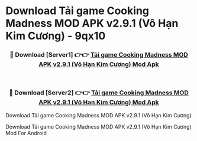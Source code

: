 # Download Tải game Cooking Madness MOD APK v2.9.1 (Vô Hạn Kim Cương) - 9qx10


<div align="center">
<h3>🔴 Download [Server1] 👉👉 <a href="https://apk-comot.site?title=Tải_game_Cooking_Madness_MOD_APK_v2.9.1_(Vô_Hạn_Kim_Cương)">Tải game Cooking Madness MOD APK v2.9.1 (Vô Hạn Kim Cương) Mod Apk</a></h3><br>
<h3>🔴 Download [Server2] 👉👉 <a href="https://apk-comot.site?title=Tải_game_Cooking_Madness_MOD_APK_v2.9.1_(Vô_Hạn_Kim_Cương)">Tải game Cooking Madness MOD APK v2.9.1 (Vô Hạn Kim Cương) Mod Apk</a></h3>
</div>



Download Tải game Cooking Madness MOD APK v2.9.1 (Vô Hạn Kim Cương) 

Download Tải game Cooking Madness MOD APK v2.9.1 (Vô Hạn Kim Cương) Mod For Android